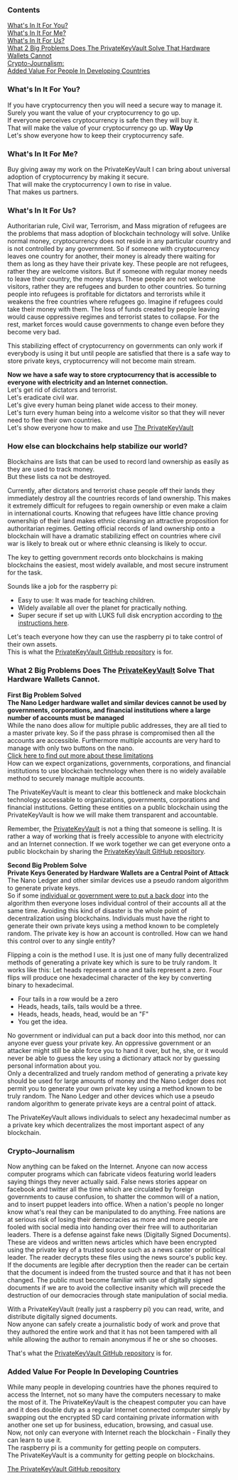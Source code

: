 ### Contents
[What's In It For You?](https://github.com/johnshearing/PrivateKeyVault/tree/master/Motivation#whats-in-it-for-you)  
[What's In It For Me?](https://github.com/johnshearing/PrivateKeyVault/tree/master/Motivation#whats-in-it-for-me)  
[What's In It For Us?](https://github.com/johnshearing/PrivateKeyVault/tree/master/Motivation#whats-in-it-for-us)  
[What 2 Big Problems Does The PrivateKeyVault Solve That Hardware Wallets Cannot](https://github.com/johnshearing/PrivateKeyVault/blob/master/Motivation/README.md#what-2-big-problems-does-the-privatekeyvault-solve-that-hardware-wallets-cannot)  
[Crypto-Journalism:](https://github.com/johnshearing/PrivateKeyVault/blob/master/Motivation/README.md#crypto-journalism)  
[Added Value For People In Developing Countries](https://github.com/johnshearing/PrivateKeyVault/blob/master/Motivation/README.md#added-value-for-people-in-developing-countries)  

### What's In It For You?  
If you have cryptocurrency then you will need a secure way to manage it.  
Surely you want the value of your cryptocurrency to go up.  
If everyone perceives cryptocurrency is safe then they will buy it.  
That will make the value of your cryptocurrency go up.  **Way Up**  
Let's show everyone how to keep their cryptocurrency safe.  

### What's In It For Me?  
Buy giving away my work on the PrivateKeyVault I can bring about universal adoption of cryptocurrency by making it secure.  
That will make the cryptocurrency I own to rise in value.  
That makes us partners.  

### What's In It For Us?  
Authoritarian rule, Civil war, Terrorism, and Mass migration of refugees are the problems that mass adoption of blockchain technology will solve. Unlike normal money, cryptocurrency does not reside in any particular country and is not controlled by any government. So if someone with cryptocurrency leaves one country for another, their money is already there waiting for them as long as they have their private key. These people are not refugees, rather they are welcome visitors. But if someone with regular money needs to leave their country, the money stays. These people are not welcome visitors, rather they are refugees and burden to other countries. So turning people into refugees is profitable for dictators and terrorists while it weakens the free countries where refugees go. Imagine if refugees could take their money with them. The loss of funds created by people leaving would cause oppressive regimes and terrorist states to collapse. For the rest, market forces would cause governments to change even before they become very bad.  

This stabilizing effect of cryptocurrency on governments can only work if everybody is using it but until people are satisfied that there is a safe way to store private keys, cryptocurrency will not become main stream.  

**Now we have a safe way to store cryptocurrency that is accessible to everyone with electricity and an Internet connection.**  
Let's get rid of dictators and terrorist.  
Let's eradicate civil war.  
Let's give every human being planet wide access to their money.  
Let's turn every human being into a welcome visitor so that they will never need to flee their own countries.  
Let's show everyone how to make and use [The PrivateKeyVault](https://github.com/johnshearing/PrivateKeyVault#privatekeyvault---click-for-open-source-make-instructions)

### How else can blockchains help stabilize our world?  
Blockchains are lists that can be used to record land ownership as easily as they are used to track money.  
But these lists ca not be destroyed.  

Currently, after dictators and terrorist chase people off their lands they immediately destroy all the countries records of land ownership. This makes it extremely difficult for refugees to regain ownership or even make a claim in international courts. Knowing that refugees have little chance proving ownership of their land makes ethnic cleansing an attractive proposition for authoritarian regimes. Getting official records of land ownership onto a blockchain will have a dramatic stabilizing effect on countries where civil war is likely to break out or where ethnic cleansing is likely to occur.  

The key to getting government records onto blockchains is making blockchains the easiest, most widely available, and most secure instrument for the task.  

Sounds like a job for the raspberry pi:  
* Easy to use: It was made for teaching children.  
* Widely available all over the planet for practically nothing.  
* Super secure if set up with LUKS full disk encryption according to [the instructions here](https://github.com/johnshearing/PrivateKeyVault#privatekeyvault---click-for-open-source-make-instructions).

Let's teach everyone how they can use the raspberry pi to take control of their own assets.  
This is what the [PrivateKeyVault GitHub repository](https://github.com/johnshearing/PrivateKeyVault#privatekeyvault---click-for-open-source-make-instructions) is for.  

### What 2 Big Problems Does The [PrivateKeyVault](www.privatekeyvault.com) Solve That Hardware Wallets Cannot.    
**First Big Problem Solved**  
**The Nano Ledger hardware wallet and similar devices cannot be used by governments, corporations, and financial institutions where a large number of accounts must be managed**  
While the nano does allow for multiple public addresses, they are all tied to a master private key. So if the pass phrase is compromised then all the accounts are accessible. Furthermore multiple accounts are very hard to manage with only two buttons on the nano.  
[Click here to find out more about these limitations](https://www.reddit.com/r/ethereumnoobies/comments/7hebj8/ledger_nano_s_multiple_eth_wallets/)  
How can we expect organizations, governments, corporations, and financial institutions to use blockchain technology when there is no widely available method to securely manage multiple accounts. 

The PrivateKeyVault is meant to clear this bottleneck and make blockchain technology accessable to organizations, governments, corporations and financial institutions. Getting these entities on a public blockchain using the PrivateKeyVault is how we will make them transparent and accountable.  

Remember, the [PrivateKeyVault](https://github.com/johnshearing/PrivateKeyVault#privatekeyvault---click-for-open-source-make-instructions) is not a thing that someone is selling. It is rather a way of working that is freely accessible to anyone with electricity and an Internet connection. If we work together we can get everyone onto a public blockchain by sharing the [PrivateKeyVault GitHub repository](https://github.com/johnshearing/PrivateKeyVault#privatekeyvault---click-for-open-source-make-instructions). 

**Second Big Problem Solve**  
**Private Keys Generated by Hardware Wallets are a Central Point of Attack**  
The Nano Ledger and other similar devices use a pseudo random algorithm to generate private keys.  
So if some [individual or government were to put a back door](https://www.wired.com/story/encryption-backdoors-shadow-brokers-vault-7-wannacry/) into the algorithm then everyone loses individual control of their accounts all at the same time. Avoiding this kind of disaster is the whole point of decentralization using blockchains. Individuals must have the right to generate their own private keys using a method known to be completely random. The private key is how an account is controlled. How can we hand this control over to any single entity?  

Flipping a coin is the method I use. It is just one of many fully decentralized methods of generating a private key which is sure to be truly random. It works like this: Let heads represent a one and tails represent a zero. Four flips will produce one hexadecimal character of the key by converting binary to hexadecimal.  
* Four tails in a row would be a zero  
* Heads, heads, tails, tails would be a three.  
* Heads, heads, heads, head, would be an "F"  
* You get the idea.  

No government or individual can put a back door into this method, nor can anyone ever guess your private key. An oppressive government or an attacker might still be able force you to hand it over, but he, she, or it would never be able to guess the key using a dictionary attack nor by guessing personal information about you.  
Only a decentralized and truely random method of generating a private key should be used for large amounts of money and the Nano Ledger does not permit you to generate your own private key using a method known to be truly random. The Nano Ledger and other devices which use a pseudo random algorithm to generate private keys are a central point of attack.  

The PrivateKeyVault allows individuals to select any hexadecimal number as a private key which decentralizes the most important aspect of any blockchain.  

### Crypto-Journalism  
Now anything can be faked on the Internet. Anyone can now access computer programs which can fabricate videos featuring world leaders saying things they never actually said. False news stories appear on facebook and twitter all the time which are circulated by foreign governments to cause confusion, to shatter the common will of a nation, and to insert puppet leaders into office. When a nation's people no longer know what's real they can be manipulated to do anything. Free nations are at serious risk of losing their democracies as more and more people are fooled with social media into handing over their free will to authoritarian leaders. There is a defense against fake news (Digitally Signed Documents). These are videos and written news articles which have been encrypted using the private key of a trusted source such as a news caster or political leader. The reader decrypts these files using the news source's public key. If the documents are legible after decryption then the reader can be certain that the document is indeed from the trusted source and that it has not been changed. The public must become familiar with use of digitally signed documents if we are to avoid the collective insanity which will precede the destruction of our democracies through state manipulation of social media.  

With a PrivateKeyVault (really just a raspberry pi) you can read, write, and distribute digitally signed documents.  
Now anyone can safely create a journalistic body of work and prove that they authored the entire work and that it has not been tampered with all while allowing the author to remain anonymous if he or she so chooses.  

That's what the [PrivateKeyVault GitHub repository](https://github.com/johnshearing/PrivateKeyVault#privatekeyvault---click-for-open-source-make-instructions) is for.  

### Added Value For People In Developing Countries  
While many people in developing countries have the phones required to access the Internet, not so many have the computers necessary to make the most of it. The PrivateKeyVault is the cheapest computer you can have and it does double duty as a regular Internet connected computer simply by swapping out the encrypted SD card containing private information with another one set up for business, education, browsing, and casual use.  
Now, not only can everyone with Internet reach the blockchain - Finally they can learn to use it.  
The raspberry pi is a community for getting people on computers.  
The PrivateKeyVault is a community for getting people on blockchains.  

[The PrivateKeyVault GitHub repository](https://github.com/johnshearing/PrivateKeyVault#privatekeyvault---click-for-open-source-make-instructions)   


    
    
